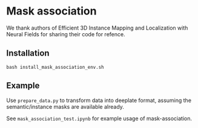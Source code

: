 # Mask association
We thank authors of Efficient 3D Instance Mapping and Localization with Neural Fields for sharing their code for refence.

## Installation

```bash install_mask_association_env.sh```

## Example
Use ```prepare_data.py``` to transform data into deeplate format, assuming the semantic/instance masks are available already.

See ```mask_association_test.ipynb``` for example usage of mask-association.

